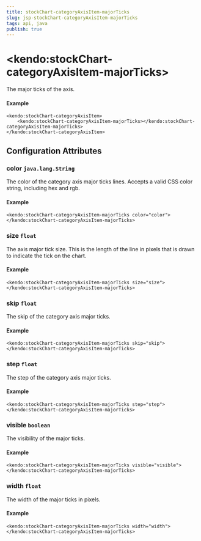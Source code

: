 ```yaml
---
title: stockChart-categoryAxisItem-majorTicks
slug: jsp-stockChart-categoryAxisItem-majorTicks
tags: api, java
publish: true
---
```


# \<kendo:stockChart-categoryAxisItem-majorTicks\>

The major ticks of the axis.

#### Example
    <kendo:stockChart-categoryAxisItem>
        <kendo:stockChart-categoryAxisItem-majorTicks></kendo:stockChart-categoryAxisItem-majorTicks>
    </kendo:stockChart-categoryAxisItem>

## Configuration Attributes

### color `java.lang.String`

The color of the category axis major ticks lines. Accepts a valid CSS color string, including hex and rgb.

#### Example
    <kendo:stockChart-categoryAxisItem-majorTicks color="color">
    </kendo:stockChart-categoryAxisItem-majorTicks>

### size `float`

The axis major tick size. This is the length of the line in pixels that is drawn to indicate the tick
on the chart.

#### Example
    <kendo:stockChart-categoryAxisItem-majorTicks size="size">
    </kendo:stockChart-categoryAxisItem-majorTicks>

### skip `float`

The skip of the category axis major ticks.

#### Example
    <kendo:stockChart-categoryAxisItem-majorTicks skip="skip">
    </kendo:stockChart-categoryAxisItem-majorTicks>

### step `float`

The step of the category axis major ticks.

#### Example
    <kendo:stockChart-categoryAxisItem-majorTicks step="step">
    </kendo:stockChart-categoryAxisItem-majorTicks>

### visible `boolean`

The visibility of the major ticks.

#### Example
    <kendo:stockChart-categoryAxisItem-majorTicks visible="visible">
    </kendo:stockChart-categoryAxisItem-majorTicks>

### width `float`

The width of the major ticks in pixels.

#### Example
    <kendo:stockChart-categoryAxisItem-majorTicks width="width">
    </kendo:stockChart-categoryAxisItem-majorTicks>

 
